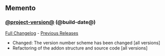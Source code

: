 ## Memento
### [@project-version@](https://github.com/diomsg-code/Memento/tree/@project-version@) (@build-date@)
[Full Changelog](https://github.com/diomsg-code/Memento/compare/@last-project-version@...@project-version@) - [Previous Releases](https://github.com/diomsg-code/Memento/releases)

- Changed: The version number scheme has been changed [all versions]
- Refactoring of the addon structure and source code [all versions]